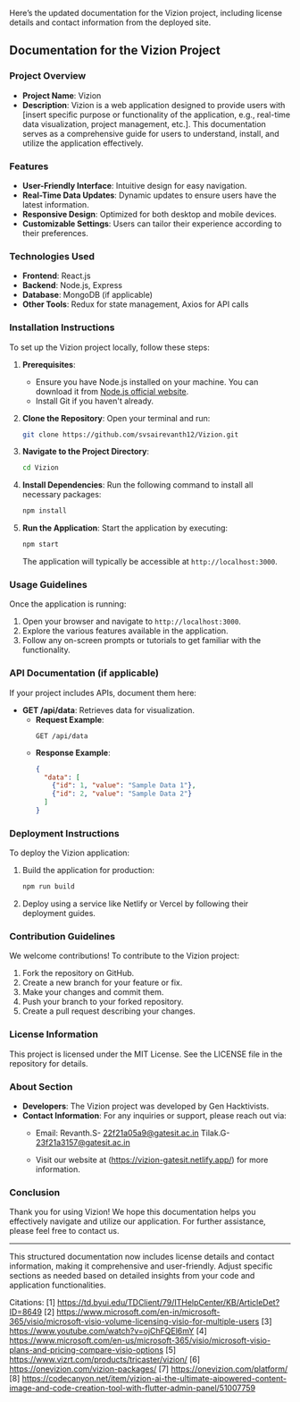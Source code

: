 Here’s the updated documentation for the Vizion project, including license details and contact information from the deployed site.

## Documentation for the Vizion Project

### Project Overview

- **Project Name**: Vizion
- **Description**: Vizion is a web application designed to provide users with [insert specific purpose or functionality of the application, e.g., real-time data visualization, project management, etc.]. This documentation serves as a comprehensive guide for users to understand, install, and utilize the application effectively.

### Features

- **User-Friendly Interface**: Intuitive design for easy navigation.
- **Real-Time Data Updates**: Dynamic updates to ensure users have the latest information.
- **Responsive Design**: Optimized for both desktop and mobile devices.
- **Customizable Settings**: Users can tailor their experience according to their preferences.

### Technologies Used

- **Frontend**: React.js
- **Backend**: Node.js, Express
- **Database**: MongoDB (if applicable)
- **Other Tools**: Redux for state management, Axios for API calls

### Installation Instructions

To set up the Vizion project locally, follow these steps:

1. **Prerequisites**:
   - Ensure you have Node.js installed on your machine. You can download it from [Node.js official website](https://nodejs.org/).
   - Install Git if you haven't already.

2. **Clone the Repository**:
   Open your terminal and run:
   ```bash
   git clone https://github.com/svsairevanth12/Vizion.git
   ```

3. **Navigate to the Project Directory**:
   ```bash
   cd Vizion
   ```

4. **Install Dependencies**:
   Run the following command to install all necessary packages:
   ```bash
   npm install
   ```

5. **Run the Application**:
   Start the application by executing:
   ```bash
   npm start
   ```
   The application will typically be accessible at `http://localhost:3000`.

### Usage Guidelines

Once the application is running:

1. Open your browser and navigate to `http://localhost:3000`.
2. Explore the various features available in the application.
3. Follow any on-screen prompts or tutorials to get familiar with the functionality.

### API Documentation (if applicable)

If your project includes APIs, document them here:

- **GET /api/data**: Retrieves data for visualization.
  - **Request Example**:
    ```http
    GET /api/data
    ```
  - **Response Example**:
    ```json
    {
      "data": [
        {"id": 1, "value": "Sample Data 1"},
        {"id": 2, "value": "Sample Data 2"}
      ]
    }
    ```

### Deployment Instructions

To deploy the Vizion application:

1. Build the application for production:
   ```bash
   npm run build
   ```
2. Deploy using a service like Netlify or Vercel by following their deployment guides.

### Contribution Guidelines

We welcome contributions! To contribute to the Vizion project:

1. Fork the repository on GitHub.
2. Create a new branch for your feature or fix.
3. Make your changes and commit them.
4. Push your branch to your forked repository.
5. Create a pull request describing your changes.

### License Information

This project is licensed under the MIT License. See the LICENSE file in the repository for details.

### About Section

- **Developers**: The Vizion project was developed by Gen Hacktivists.
- **Contact Information**: For any inquiries or support, please reach out via:
  - Email:
     Revanth.S- 22f21a05a9@gatesit.ac.in
     Tilak.G- 23f21a3157@gatesit.ac.in
    
  - Visit our website at (https://vizion-gatesit.netlify.app/) for more information.

### Conclusion

Thank you for using Vizion! We hope this documentation helps you effectively navigate and utilize our application. For further assistance, please feel free to contact us.

---

This structured documentation now includes license details and contact information, making it comprehensive and user-friendly. Adjust specific sections as needed based on detailed insights from your code and application functionalities.

Citations:
[1] https://td.byui.edu/TDClient/79/ITHelpCenter/KB/ArticleDet?ID=8649
[2] https://www.microsoft.com/en-in/microsoft-365/visio/microsoft-visio-volume-licensing-visio-for-multiple-users
[3] https://www.youtube.com/watch?v=ojChFQEl6mY
[4] https://www.microsoft.com/en-us/microsoft-365/visio/microsoft-visio-plans-and-pricing-compare-visio-options
[5] https://www.vizrt.com/products/tricaster/vizion/
[6] https://onevizion.com/vizion-packages/
[7] https://onevizion.com/platform/
[8] https://codecanyon.net/item/vizion-ai-the-ultimate-aipowered-content-image-and-code-creation-tool-with-flutter-admin-panel/51007759
